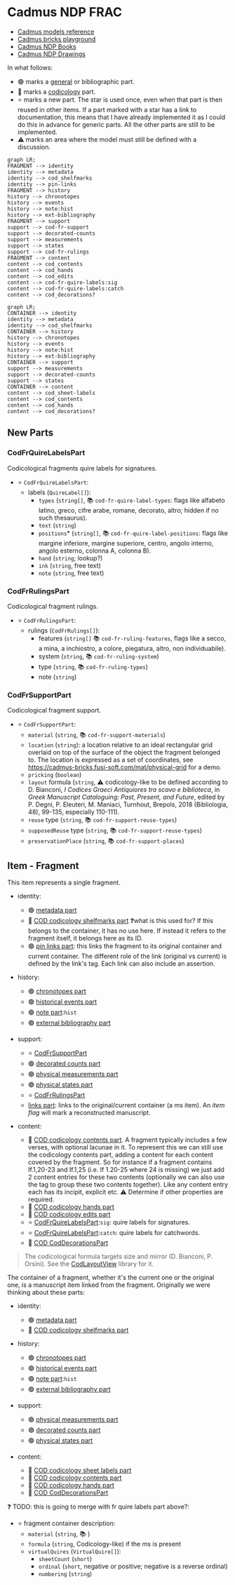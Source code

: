﻿# Cadmus NDP FRAC

- [Cadmus models reference](https://myrmex.github.io/overview/cadmus/dev/models/)
- [Cadmus bricks playground](https://cadmus-bricks.fusi-soft.com/)
- [Cadmus NDP Books](https://github.com/vedph/cadmus-ndp-books)
- [Cadmus NDP Drawings](https://github.com/vedph/cadmus-ndp-drawings)

In what follows:

- 🟢 marks a [general](https://vedph.github.io/cadmus-doc/models/shared.html#general) or bibliographic part.
- 📖 marks a [codicology](https://vedph.github.io/cadmus-doc/models/shared.html#codicology) part.
- ⭐ marks a new part. The star is used once, even when that part is then reused in other items. If a part marked with a star has a link to documentation, this means that I have already implemented it as I could do this in advance for generic parts. All the other parts are still to be implemented.
- ⚠️ marks an area where the model must still be defined with a discussion.

```mermaid
graph LR;
FRAGMENT --> identity
identity --> metadata
identity --> cod_shelfmarks
identity --> pin-links
FRAGMENT --> history
history --> chronotopes
history --> events
history --> note:hist
history --> ext-bibliography
FRAGMENT --> support
support --> cod-fr-support
support --> decorated-counts
support --> measurements
support --> states
support --> cod-fr-rulings
FRAGMENT --> content
content --> cod_contents
content --> cod_hands
content --> cod_edits
content --> cod-fr-quire-labels:sig
content --> cod-fr-quire-labels:catch
content --> cod_decorations?
```

```mermaid
graph LR;
CONTAINER --> identity
identity --> metadata
identity --> cod_shelfmarks
CONTAINER --> history
history --> chronotopes
history --> events
history --> note:hist
history --> ext-bibliography
CONTAINER --> support
support --> measurements
support --> decorated-counts
support --> states
CONTAINER --> content
content --> cod_sheet-labels
content --> cod_contents
content --> cod_hands
content --> cod_decorations?
```

## New Parts

### CodFrQuireLabelsPart

Codicological fragments quire labels for signatures.

- ⭐ `CodFrQuireLabelsPart`:
  - labels (`QuireLabel[]`):
    - `types` (`string[]`, 📚 `cod-fr-quire-label-types`: flags like alfabeto latino, greco, cifre arabe, romane, decorato, altro; hidden if no such thesaurus).
    - `text` (`string`)
    - `positions`\* (`string[]`, 📚 `cod-fr-quire-label-positions`: flags like margine inferiore, margine superiore, centro, angolo interno, angolo esterno, colonna A, colonna B).
    - `hand` (`string`; lookup?)
    - `ink` (`string`, free text)
    - `note` (`string`, free text)

### CodFrRulingsPart

Codicological fragment rulings.

- ⭐ `CodFrRulingsPart`:
  - rulings (`CodFrRulings[]`):
    - features (`string[]` 📚 `cod-fr-ruling-features`, flags like a secco, a mina, a inchiostro, a colore, piegatura, altro, non individuabile).
    - system (`string`, 📚 `cod-fr-ruling-system`)
    - type (`string`, 📚 `cod-fr-ruling-types`)
    - note (`string`)

### CodFrSupportPart

Codicological fragment support.

- ⭐ `CodFrSupportPart`:
  - `material` (`string`, 📚 `cod-fr-support-materials`)
  - `location` (`string`): a location relative to an ideal rectangular grid overlaid on top of the surface of the object the fragment belonged to. The location is expressed as a set of coordinates, see <https://cadmus-bricks.fusi-soft.com/mat/physical-grid> for a demo.
  - `pricking` (`boolean`)
  - `layout` formula (`string`, ⚠️ codicology-like to be defined according to D. Bianconi, _I Codices Graeci Antiquiores tra scavo e biblioteca_, in _Greek Manuscript Cataloguing: Past, Present, and Future_, edited by P. Degni, P. Eleuteri, M. Maniaci, Turnhout, Brepols, 2018 (Bibliologia, 48), 99-135, especially 110-111).
  - `reuse` type (`string`, 📚 `cod-fr-support-reuse-types`)
  - `supposedReuse` type (`string`, 📚 `cod-fr-support-reuse-types`)
  - `preservationPlace` (`string`, 📚 `cod-fr-support-places`)

## Item - Fragment

This item represents a single fragment.

- identity:
  - 🟢 [metadata part](https://github.com/vedph/cadmus-general/blob/master/docs/metadata.md)
  - 📖 [COD codicology shelfmarks part](https://github.com/vedph/cadmus-codicology/blob/master/docs/cod-shelfmarks.md) ❓what is this used for? If this belongs to the container, it has no use here. If instead it refers to the fragment itself, it belongs here as its ID.
  - 🟢 [pin links part](https://github.com/vedph/cadmus-general/blob/master/docs/pin-links.md): this links the fragment to its original container and current container. The different role of the link (original vs current) is defined by the link's tag. Each link can also include an assertion.

- history:
  - 🟢 [chronotopes part](https://github.com/vedph/cadmus-general/blob/master/docs/chronotopes.md)
  - 🟢 [historical events part](https://github.com/vedph/cadmus-general/blob/master/docs/historical-events.md)
  - 🟢 [note part](https://github.com/vedph/cadmus-general/blob/master/docs/note.md):`hist`
  - 🟢 [external bibliography part](https://github.com/vedph/cadmus-general/blob/master/docs/ext-bibliography.md)

- support:
  - ⭐ [CodFrSupportPart](#codfrsupportpart)
  - 🟢 [decorated counts part](https://github.com/vedph/cadmus-general/blob/master/docs/decorated-counts.md)
  - 🟢 [physical measurements part](https://github.com/vedph/cadmus-general/blob/master/docs/physical-measurements.md)
  - 🟢 [physical states part](https://github.com/vedph/cadmus-general/blob/master/docs/physical-states.md)
  - ⭐ [CodFrRulingsPart](#codfrrulingspart)
  - [links part](https://github.com/vedph/cadmus-general/blob/master/docs/fr.pin-links.md): links to the original/current container (a ms item). An _item flag_ will mark a reconstructed manuscript.

- content:
  - 📖 [COD codicology contents part](https://github.com/vedph/cadmus-codicology/blob/master/docs/cod-contents.md). A fragment typically includes a few verses, with optional lacunae in it. To represent this we can still use the codicology contents part, adding a content for each content covered by the fragment. So for instance if a fragment contains If.1,20-23 and If.1,25 (i.e. If 1.20-25 where 24 is missing) we just add 2 content entries for these two contents (optionally we can also use the tag to group these two contents together). Like any content entry each has its incipit, explicit etc. ⚠️ Determine if other properties are required.
  - 📖 [COD codicology hands part](https://github.com/vedph/cadmus-codicology/blob/master/docs/cod-hands.md)
  - 📖 [COD codicology edits part](https://github.com/vedph/cadmus-codicology/blob/master/docs/cod-edits.md)
  - ⭐ [CodFrQuireLabelsPart](#codfrquirelabelspart):`sig`: quire labels for signatures.
  - ⭐ [CodFrQuireLabelsPart](#codfrquirelabelspart):`catch`: quire labels for catchwords.
  - 📖 [COD CodDecorationsPart](https://github.com/vedph/cadmus-codicology/blob/master/docs/cod-decorations.md)

>The codicological formula targets size and mirror (D. Bianconi, P. Orsini). See the [CodLayoutView](https://github.com/vedph/cod-layout-view) library for it.

The container of a fragment, whether it's the current one or the original one, is a manuscript item linked from the fragment. Originally we were thinking about these parts:

- identity:
  - 🟢 [metadata part](https://github.com/vedph/cadmus-general/blob/master/docs/metadata.md)
  - 📖 [COD codicology shelfmarks part](https://github.com/vedph/cadmus-codicology/blob/master/docs/cod-shelfmarks.md)

- history:
  - 🟢 [chronotopes part](https://github.com/vedph/cadmus-general/blob/master/docs/chronotopes.md)
  - 🟢 [historical events part](https://github.com/vedph/cadmus-general/blob/master/docs/historical-events.md)
  - 🟢 [note part](https://github.com/vedph/cadmus-general/blob/master/docs/note.md):`hist`
  - 🟢 [external bibliography part](https://github.com/vedph/cadmus-general/blob/master/docs/ext-bibliography.md)

- support:
  - 🟢 [physical measurements part](https://github.com/vedph/cadmus-general/blob/master/docs/physical-measurements.md)
  - 🟢 [decorated counts part](https://github.com/vedph/cadmus-general/blob/master/docs/decorated-counts.md)
  - 🟢 [physical states part](https://github.com/vedph/cadmus-general/blob/master/docs/physical-states.md)

- content:
  - 📖 [COD codicology sheet labels part](https://github.com/vedph/cadmus-codicology/blob/master/docs/cod-sheet-labels.md)
  - 📖 [COD codicology contents part](https://github.com/vedph/cadmus-codicology/blob/master/docs/cod-contents.md)
  - 📖 [COD codicology hands part](https://github.com/vedph/cadmus-codicology/blob/master/docs/cod-hands.md)
  - 📖 [COD CodDecorationsPart](https://github.com/vedph/cadmus-codicology/blob/master/docs/cod-decorations.md)

❓ TODO: this is going to merge with fr quire labels part above?:

- ⭐ fragment container description:
  - `material` (`string`, 📚 )
  - `formula` (`string`, Codicology-like) if the ms is present
  - `virtualQuires` (`VirtualQuire[]`):
    - `sheetCount` (`short`)
    - `ordinal` (`short`, negative or positive; negative is a reverse ordinal)
    - `numbering` (`string`)
